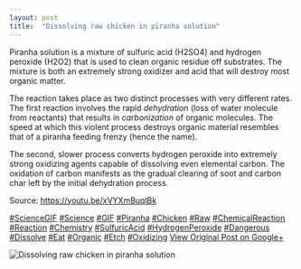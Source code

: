 ```yaml
---
layout: post
title:  "Dissolving raw chicken in piranha solution"
---
```


Piranha solution is a mixture of sulfuric acid (H2SO4) and hydrogen peroxide (H2O2) that is used to clean organic residue off substrates. The mixture is both an extremely strong oxidizer and acid that will destroy most organic matter.  
  
The reaction takes place as two distinct processes with very different rates. The first reaction involves the rapid _dehydration_ (loss of water molecule from reactants) that results in _carbonization_ of organic molecules. The speed at which this violent process destroys organic material resembles that of a piranha feeding frenzy (hence the name).   
  
The second, slower process converts hydrogen peroxide into extremely strong oxidizing agents capable of dissolving even elemental carbon. The oxidation of carbon manifests as the gradual clearing of soot and carbon char left by the initial dehydration process.   
  
Source: <https://youtu.be/xVYXmBuqlBk>  
  
[#ScienceGIF](https://plus.google.com/s/%23ScienceGIF/posts) [#Science](https://plus.google.com/s/%23Science/posts) [#GIF](https://plus.google.com/s/%23GIF/posts) [#Piranha](https://plus.google.com/s/%23Piranha/posts) [#Chicken](https://plus.google.com/s/%23Chicken/posts) [#Raw](https://plus.google.com/s/%23Raw/posts) [#ChemicalReaction](https://plus.google.com/s/%23ChemicalReaction/posts) [#Reaction](https://plus.google.com/s/%23Reaction/posts) [#Chemistry](https://plus.google.com/s/%23Chemistry/posts) [#SulfuricAcid](https://plus.google.com/s/%23SulfuricAcid/posts) [#HydrogenPeroxide](https://plus.google.com/s/%23HydrogenPeroxide/posts) [#Dangerous](https://plus.google.com/s/%23Dangerous/posts) [#Dissolve](https://plus.google.com/s/%23Dissolve/posts) [#Eat](https://plus.google.com/s/%23Eat/posts) [#Organic](https://plus.google.com/s/%23Organic/posts) [#Etch](https://plus.google.com/s/%23Etch/posts) [#Oxidizing](https://plus.google.com/s/%23Oxidizing/posts)
[View Original Post on Google+](https://plus.google.com/+ColinSullender/posts/GeGf9WAMjMR)

![Dissolving raw chicken in piranha solution](/assets/img/2016-05-10-Dissolving-raw-chicken-in-piranha-solution.gif)
